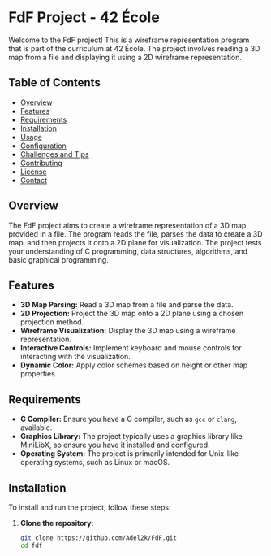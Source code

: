 # FdF Project - 42 École

Welcome to the FdF project! This is a wireframe representation program that is part of the curriculum at 42 École. The project involves reading a 3D map from a file and displaying it using a 2D wireframe representation.

## Table of Contents

- [Overview](#overview)
- [Features](#features)
- [Requirements](#requirements)
- [Installation](#installation)
- [Usage](#usage)
- [Configuration](#configuration)
- [Challenges and Tips](#challenges-and-tips)
- [Contributing](#contributing)
- [License](#license)
- [Contact](#contact)

## Overview

The FdF project aims to create a wireframe representation of a 3D map provided in a file. The program reads the file, parses the data to create a 3D map, and then projects it onto a 2D plane for visualization. The project tests your understanding of C programming, data structures, algorithms, and basic graphical programming.

## Features

- **3D Map Parsing:** Read a 3D map from a file and parse the data.
- **2D Projection:** Project the 3D map onto a 2D plane using a chosen projection method.
- **Wireframe Visualization:** Display the 3D map using a wireframe representation.
- **Interactive Controls:** Implement keyboard and mouse controls for interacting with the visualization.
- **Dynamic Color:** Apply color schemes based on height or other map properties.

## Requirements

- **C Compiler:** Ensure you have a C compiler, such as `gcc` or `clang`, available.
- **Graphics Library:** The project typically uses a graphics library like MiniLibX, so ensure you have it installed and configured.
- **Operating System:** The project is primarily intended for Unix-like operating systems, such as Linux or macOS.

## Installation

To install and run the project, follow these steps:

1. **Clone the repository:**
   ```bash
   git clone https://github.com/Adel2k/FdF.git
   cd fdf
